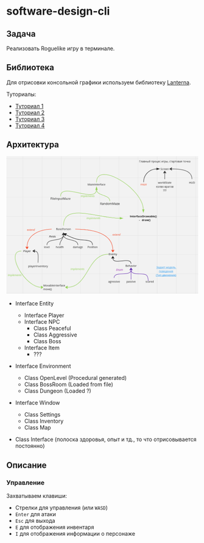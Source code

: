 # software-design-cli

## Задача

Реализовать Roguelike игру в терминале.

## Библиотека

Для отрисовки консольной графики используем библиотеку [Lanterna](https://github.com/mabe02/lanterna).

Туториалы:

- [Туториал 1](https://github.com/mabe02/lanterna/blob/master/docs/tutorial/Tutorial01.md)
- [Туториал 2](https://github.com/mabe02/lanterna/blob/master/docs/tutorial/Tutorial02.md)
- [Туториал 3](https://github.com/mabe02/lanterna/blob/master/docs/tutorial/Tutorial03.md)
- [Туториал 4](https://github.com/mabe02/lanterna/blob/master/docs/tutorial/Tutorial04.md)

## Архитектура

![task_2_arch.png](images/task_2_arch.png)

- Interface Entity
    - Interface Player
    - Interface NPC
        - Class Peaceful
        - Class Aggressive
        - Class Boss
    - Interface Item
        - ???

- Interface Environment
    - Class OpenLevel (Procedural generated)
    - Class BossRoom (Loaded from file)
    - Class Dungeon (Loaded ?)

- Interface Window
    - Class Settings
    - Class Inventory
    - Class Map

- Class Interface (полоска здоровья, опыт и тд., то что отрисовывается постоянно)

## Описание

### Управление

Захватываем клавиши:

- Стрелки для управления (или `WASD`)
- `Enter` для атаки
- `Esc` для выхода
- `E` для отображения инвентаря
- `I` для отображения информации о персонаже